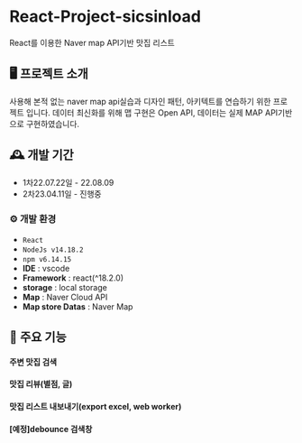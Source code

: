 # React-Project-sicsinload
React를 이용한 Naver map API기반 맛집 리스트


## 🖥️ 프로젝트 소개
사용해 본적 없는 naver map api실습과 디자인 패턴, 아키텍트를 연습하기 위한 프로젝트 입니다.
데이터 최신화를 위해 맵 구현은 Open API, 데이터는 실제 MAP API기반으로 구현하였습니다.
<br>

## 🕰️ 개발 기간
* 1차22.07.22일 - 22.08.09
* 2차23.04.11일 - 진행중

### ⚙️ 개발 환경
- `React`
- `NodeJs v14.18.2`
- `npm v6.14.15`
- **IDE** : vscode
- **Framework** : react(^18.2.0)
- **storage** : local storage
- **Map** : Naver Cloud API
- **Map store Datas** : Naver Map

## 📌 주요 기능
#### 주변 맛집 검색 

#### 맛집 리뷰(별점, 글)

#### 맛집 리스트 내보내기(export excel, web worker)

#### [예정]debounce 검색창

